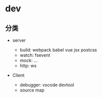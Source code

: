# dev

## 分类
- server
   - build: webpack babel vue jsx postcss
   - watch: fsevent
   - mock: ...
   - http: ws

- Client
   - debugger: vscode devtool
   - source map
